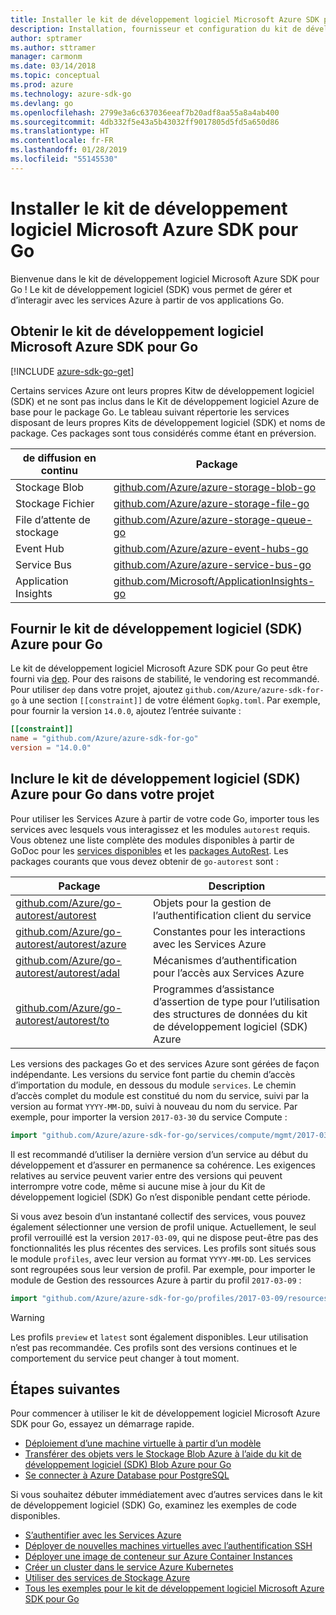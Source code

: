 ```yaml
---
title: Installer le kit de développement logiciel Microsoft Azure SDK pour Go
description: Installation, fournisseur et configuration du kit de développement logiciel (SDK) Azure pour Go.
author: sptramer
ms.author: sttramer
manager: carmonm
ms.date: 03/14/2018
ms.topic: conceptual
ms.prod: azure
ms.technology: azure-sdk-go
ms.devlang: go
ms.openlocfilehash: 2799e3a6c637036eeaf7b20adf8aa55a8a4ab400
ms.sourcegitcommit: 4db332f5e43a5b43032ff9017805d5fd5a650d86
ms.translationtype: HT
ms.contentlocale: fr-FR
ms.lasthandoff: 01/28/2019
ms.locfileid: "55145530"
---
```

# <a name="install-the-azure-sdk-for-go"></a>Installer le kit de développement logiciel Microsoft Azure SDK pour Go

Bienvenue dans le kit de développement logiciel Microsoft Azure SDK pour Go ! Le kit de développement logiciel (SDK) vous permet de gérer et d’interagir avec les services Azure à partir de vos applications Go.

## <a name="get-the-azure-sdk-for-go"></a>Obtenir le kit de développement logiciel Microsoft Azure SDK pour Go

[!INCLUDE [azure-sdk-go-get](includes/azure-sdk-go-get.md)]

Certains services Azure ont leurs propres Kitw de développement logiciel (SDK) et ne sont pas inclus dans le Kit de développement logiciel Azure de base pour le package Go. Le tableau suivant répertorie les services disposant de leurs propres Kits de développement logiciel (SDK) et noms de package. Ces packages sont tous considérés comme étant en préversion.

| de diffusion en continu | Package |
|---------|---------|
| Stockage Blob | [github.com/Azure/azure-storage-blob-go](https://github.com/Azure/azure-storage-blob-go) |
| Stockage Fichier | [github.com/Azure/azure-storage-file-go](https://github.com/Azure/azure-storage-file-go) |
| File d’attente de stockage | [github.com/Azure/azure-storage-queue-go](https://github.com/Azure/azure-storage-queue-go) |
| Event Hub | [github.com/Azure/azure-event-hubs-go](https://github.com/Azure/azure-event-hubs-go) |
| Service Bus | [github.com/Azure/azure-service-bus-go](https://github.com/Azure/azure-service-bus-go) |
| Application Insights | [github.com/Microsoft/ApplicationInsights-go](https://github.com/Microsoft/ApplicationInsights-go) |

## <a name="vendor-the-azure-sdk-for-go"></a>Fournir le kit de développement logiciel (SDK) Azure pour Go

Le kit de développement logiciel Microsoft Azure SDK pour Go peut être fourni via [dep](https://github.com/golang/dep). Pour des raisons de stabilité, le vendoring est recommandé. Pour utiliser `dep` dans votre projet, ajoutez `github.com/Azure/azure-sdk-for-go` à une section `[[constraint]]` de votre élément `Gopkg.toml`. Par exemple, pour fournir la version `14.0.0`, ajoutez l’entrée suivante :

```toml
[[constraint]]
name = "github.com/Azure/azure-sdk-for-go"
version = "14.0.0"
```

## <a name="include-the-azure-sdk-for-go-in-your-project"></a>Inclure le kit de développement logiciel (SDK) Azure pour Go dans votre projet

Pour utiliser les Services Azure à partir de votre code Go, importer tous les services avec lesquels vous interagissez et les modules `autorest` requis.
Vous obtenez une liste complète des modules disponibles à partir de GoDoc pour les [services disponibles](https://godoc.org/github.com/Azure/azure-sdk-for-go) et les [packages AutoRest](https://godoc.org/github.com/Azure/go-autorest). Les packages courants que vous devez obtenir de `go-autorest` sont :

| Package | Description |
|---------|-------------|
| [github.com/Azure/go-autorest/autorest][autorest] | Objets pour la gestion de l’authentification client du service |
| [github.com/Azure/go-autorest/autorest/azure][autorest/azure] | Constantes pour les interactions avec les Services Azure |
| [github.com/Azure/go-autorest/autorest/adal][autorest/adal] | Mécanismes d’authentification pour l’accès aux Services Azure |
| [github.com/Azure/go-autorest/autorest/to][autorest/to] | Programmes d’assistance d’assertion de type pour l’utilisation des structures de données du kit de développement logiciel (SDK) Azure |

[autorest]: https://godoc.org/github.com/Azure/go-autorest/autorest
[autorest/azure]: https://godoc.org/github.com/Azure/go-autorest/autorest/azure
[autorest/adal]: https://godoc.org/github.com/Azure/go-autorest/autorest/adal
[autorest/to]: https://godoc.org/github.com/Azure/go-autorest/autorest/to

Les versions des packages Go et des services Azure sont gérées de façon indépendante. Les versions du service font partie du chemin d’accès d’importation du module, en dessous du module `services`. Le chemin d’accès complet du module est constitué du nom du service, suivi par la version au format `YYYY-MM-DD`, suivi à nouveau du nom du service. Par exemple, pour importer la version `2017-03-30` du service Compute :

```go
import "github.com/Azure/azure-sdk-for-go/services/compute/mgmt/2017-03-30/compute"
```

Il est recommandé d’utiliser la dernière version d’un service au début du développement et d’assurer en permanence sa cohérence.
Les exigences relatives au service peuvent varier entre des versions qui peuvent interrompre votre code, même si aucune mise à jour du Kit de développement logiciel (SDK) Go n’est disponible pendant cette période.

Si vous avez besoin d’un instantané collectif des services, vous pouvez également sélectionner une version de profil unique. Actuellement, le seul profil verrouillé est la version `2017-03-09`, qui ne dispose peut-être pas des fonctionnalités les plus récentes des services. Les profils sont situés sous le module `profiles`, avec leur version au format `YYYY-MM-DD`. Les services sont regroupées sous leur version de profil. Par exemple, pour importer le module de Gestion des ressources Azure à partir du profil `2017-03-09` :

```go
import "github.com/Azure/azure-sdk-for-go/profiles/2017-03-09/resources/mgmt/resources"
```

> [!WARNING]
> Les profils `preview` et `latest` sont également disponibles. Leur utilisation n’est pas recommandée. Ces profils sont des versions continues et le comportement du service peut changer à tout moment.

## <a name="next-steps"></a>Étapes suivantes

Pour commencer à utiliser le kit de développement logiciel Microsoft Azure SDK pour Go, essayez un démarrage rapide.

* [Déploiement d’une machine virtuelle à partir d’un modèle](azure-sdk-go-qs-vm.md)
* [Transférer des objets vers le Stockage Blob Azure à l’aide du kit de développement logiciel (SDK) Blob Azure pour Go](/azure/storage/blobs/storage-quickstart-blobs-go?toc=%2fgo%2fazure%2ftoc.json)
* [Se connecter à Azure Database pour PostgreSQL](/azure/postgresql/connect-go?toc=%2fgo%2fazure%2ftoc.json)

Si vous souhaitez débuter immédiatement avec d’autres services dans le kit de développement logiciel (SDK) Go, examinez les exemples de code disponibles.

* [S’authentifier avec les Services Azure](https://github.com/Azure-Samples/azure-sdk-for-go-samples/tree/master/internal/iam)
* [Déployer de nouvelles machines virtuelles avec l’authentification SSH](https://github.com/Azure-Samples/azure-sdk-for-go-samples/tree/master/compute)
* [Déployer une image de conteneur sur Azure Container Instances](https://github.com/Azure-Samples/azure-sdk-for-go-samples/tree/master/compute)
* [Créer un cluster dans le service Azure Kubernetes](https://github.com/Azure-Samples/azure-sdk-for-go-samples/blob/master/compute)
* [Utiliser des services de Stockage Azure](https://github.com/Azure-Samples/azure-sdk-for-go-samples/tree/master/storage)
* [Tous les exemples pour le kit de développement logiciel Microsoft Azure SDK pour Go](https://github.com/azure-samples/azure-sdk-for-go-samples)
